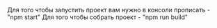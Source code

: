 Для того чтобы запустить проект вам нужно в консоли прописать - "npm start"
Для того чтобы собрать проект - "npm run build"
